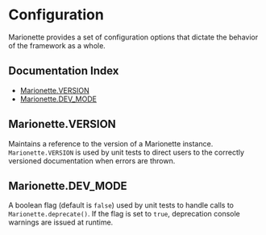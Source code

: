 # Configuration

Marionette provides a set of configuration options that dictate the behavior of the framework as a whole.

## Documentation Index

* [Marionette.VERSION](#marionetteversion)
* [Marionette.DEV_MODE](#marionettedevmode)

## Marionette.VERSION

Maintains a reference to the version of a Marionette instance. `Marionette.VERSION` is used by unit tests to direct users to the correctly versioned documentation when errors are thrown.


## Marionette.DEV_MODE

A boolean flag (default is `false`) used by unit tests to handle calls to `Marionette.deprecate()`. If the flag is set to `true`, deprecation console warnings are issued at runtime.
